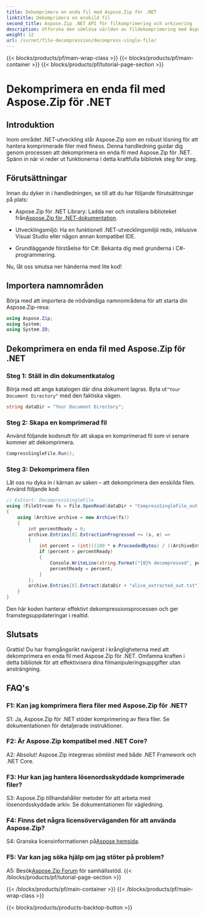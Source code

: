 ```yaml
---
title: Dekomprimera en enda fil med Aspose.Zip för .NET
linktitle: Dekomprimera en enskild fil
second_title: Aspose.Zip .NET API för filkomprimering och arkivering
description: Utforska den sömlösa världen av fildekomprimering med Aspose.Zip för .NET. Hantera komprimerade filer enkelt i dina C#-projekt.
weight: 12
url: /sv/net/file-decompression/decompress-single-file/
---
```


{{< blocks/products/pf/main-wrap-class >}}
{{< blocks/products/pf/main-container >}}
{{< blocks/products/pf/tutorial-page-section >}}

# Dekomprimera en enda fil med Aspose.Zip för .NET

## Introduktion

Inom området .NET-utveckling står Aspose.Zip som en robust lösning för att hantera komprimerade filer med finess. Denna handledning guidar dig genom processen att dekomprimera en enda fil med Aspose.Zip för .NET. Spänn in när vi reder ut funktionerna i detta kraftfulla bibliotek steg för steg.

## Förutsättningar

Innan du dyker in i handledningen, se till att du har följande förutsättningar på plats:

-  Aspose.Zip för .NET Library: Ladda ner och installera biblioteket från[Aspose.Zip för .NET-dokumentation](https://reference.aspose.com/zip/net/).

- Utvecklingsmiljö: Ha en funktionell .NET-utvecklingsmiljö redo, inklusive Visual Studio eller någon annan kompatibel IDE.

- Grundläggande förståelse för C#: Bekanta dig med grunderna i C#-programmering.

Nu, låt oss smutsa ner händerna med lite kod!

## Importera namnområden

Börja med att importera de nödvändiga namnområdena för att starta din Aspose.Zip-resa:

```csharp
using Aspose.Zip;
using System;
using System.IO;
```

## Dekomprimera en enda fil med Aspose.Zip för .NET

### Steg 1: Ställ in din dokumentkatalog

 Börja med att ange katalogen där dina dokument lagras. Byta ut`"Your Document Directory"` med den faktiska vägen.

```csharp
string dataDir = "Your Document Directory";
```

### Steg 2: Skapa en komprimerad fil

Använd följande kodsnutt för att skapa en komprimerad fil som vi senare kommer att dekomprimera.

```csharp
CompressSingleFile.Run();
```

### Steg 3: Dekomprimera filen

Låt oss nu dyka in i kärnan av saken – att dekomprimera den enskilda filen. Använd följande kod:

```csharp
// ExStart: DecompressSingleFile
using (FileStream fs = File.OpenRead(dataDir + "CompressSingleFile_out.zip"))
{
    using (Archive archive = new Archive(fs))
    {
        int percentReady = 0;
        archive.Entries[0].ExtractionProgressed += (s, e) =>
        {
            int percent = (int)((100 * e.ProceededBytes) / ((ArchiveEntry)s).UncompressedSize);
            if (percent > percentReady)
            {
                Console.WriteLine(string.Format("{0}% decompressed", percent));
                percentReady = percent;
            }
        };
        archive.Entries[0].Extract(dataDir + "alice_extracted_out.txt");
    }
}
```

Den här koden hanterar effektivt dekompressionsprocessen och ger framstegsuppdateringar i realtid.

## Slutsats

Grattis! Du har framgångsrikt navigerat i krångligheterna med att dekomprimera en enda fil med Aspose.Zip för .NET. Omfamna kraften i detta bibliotek för att effektivisera dina filmanipuleringsuppgifter utan ansträngning.

## FAQ's

### F1: Kan jag komprimera flera filer med Aspose.Zip för .NET?

S1: Ja, Aspose.Zip för .NET stöder komprimering av flera filer. Se dokumentationen för detaljerade instruktioner.

### F2: Är Aspose.Zip kompatibel med .NET Core?

A2: Absolut! Aspose.Zip integreras sömlöst med både .NET Framework och .NET Core.

### F3: Hur kan jag hantera lösenordsskyddade komprimerade filer?

S3: Aspose.Zip tillhandahåller metoder för att arbeta med lösenordsskyddade arkiv. Se dokumentationen för vägledning.

### F4: Finns det några licensöverväganden för att använda Aspose.Zip?

 S4: Granska licensinformationen på[Aspose hemsida](https://purchase.aspose.com/buy).

### F5: Var kan jag söka hjälp om jag stöter på problem?

 A5: Besök[Aspose.Zip Forum](https://forum.aspose.com/c/zip/37) för samhällsstöd.
{{< /blocks/products/pf/tutorial-page-section >}}

{{< /blocks/products/pf/main-container >}}
{{< /blocks/products/pf/main-wrap-class >}}

{{< blocks/products/products-backtop-button >}}

